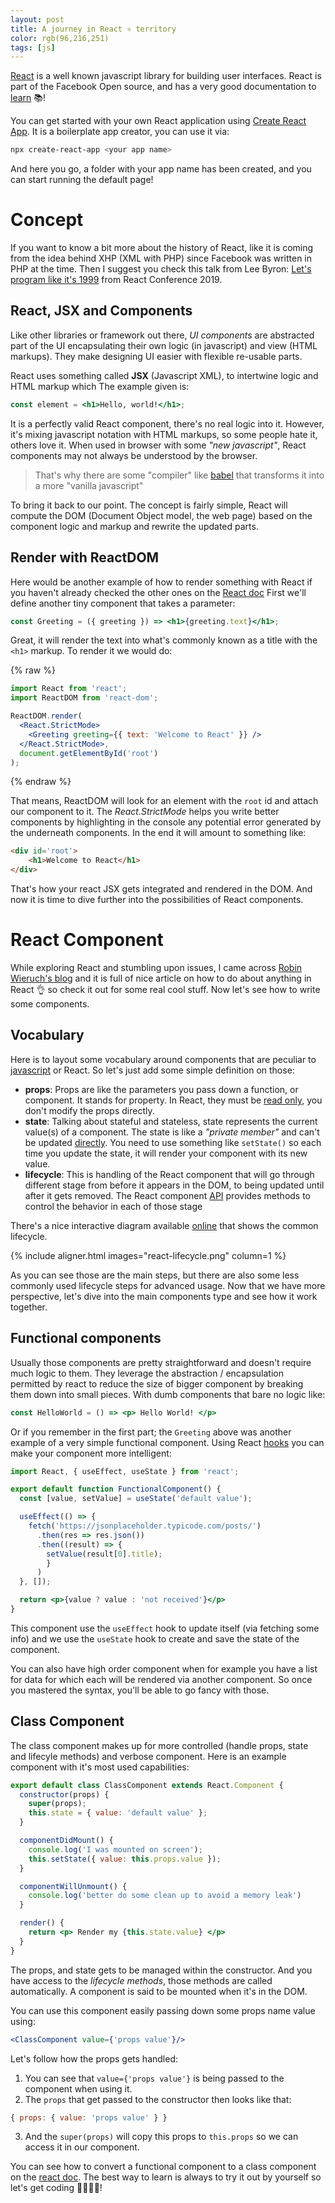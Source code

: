 ```yaml
---
layout: post
title: A journey in React ⚛ territory
color: rgb(96,216,251)
tags: [js]
---
```


[React](https://reactjs.org/) is a well known javascript library for building user interfaces.
React is part of the Facebook Open source, and has a very good documentation to [learn](https://reactjs.org/docs/introducing-jsx.html) 📚!

You can get started with your own React application using [Create React App](https://github.com/facebook/create-react-app).
It is a boilerplate app creator, you can use it via:

```bash
npx create-react-app <your app name>
```

And here you go, a folder with your app name has been created, and you can start running the default page!

# Concept

If you want to know a bit more about the history of React, like it is coming from the idea behind XHP (XML with PHP) 
since Facebook was written in PHP at the time. Then I suggest you check this talk from Lee Byron: 
[Let's program like it's 1999](https://www.youtube.com/watch?v=vG8WpLr6y_U) from React Conference 2019.

## React, JSX and Components

Like other libraries or framework out there, _UI components_ are abstracted part of the UI encapsulating their own logic
(in javascript) and view (HTML markups). They make designing UI easier with flexible re-usable parts.

React uses something called **JSX** (Javascript XML), to intertwine logic and HTML markup which
The example given is:

```jsx
const element = <h1>Hello, world!</h1>;
```

It is a perfectly valid React component, there's no real logic into it. 
However, it's mixing javascript notation with HTML markups, so some people hate it, others love it.
When used in browser with some _"new javascript"_, React components may not always be understood by the browser.

> That's why there are some "compiler" like [babel](https://babeljs.io/) that transforms it into a more "vanilla javascript"

To bring it back to our point.
The concept is fairly simple, React will compute the DOM (Document Object model, the web page) based on the component 
logic and markup and rewrite the updated parts.

## Render with ReactDOM

Here would be another example of how to render something with React if you haven't already checked the
other ones on the [React doc](https://reactjs.org/docs/rendering-elements.html)
First we'll define another tiny component that takes a parameter:

```jsx
const Greeting = ({ greeting }) => <h1>{greeting.text}</h1>;
```

Great, it will render the text into what's commonly known as a title with the `<h1>` markup.
To render it we would do:

{% raw %}
```jsx
import React from 'react';
import ReactDOM from 'react-dom';

ReactDOM.render(
  <React.StrictMode>
    <Greeting greeting={{ text: 'Welcome to React' }} />
  </React.StrictMode>,
  document.getElementById('root')
);
```
{% endraw %}

That means, ReactDOM will look for an element with the `root` id and attach our component to it.
The _React.StrictMode_ helps you write better components by highlighting in the console any potential error generated by the underneath components.
In the end it will amount to something like:

```html
<div id='root'>
    <h1>Welcome to React</h1>
</div>
```

That's how your react JSX gets integrated and rendered in the DOM. 
And now it is time to dive further into the possibilities of React components.

# React Component

While exploring React and stumbling upon issues, I came across [Robin Wieruch's blog](https://www.robinwieruch.de/react-component-types) 
and it is full of nice article on how to do about anything in React 👌 so check it out for some real cool stuff.
Now let's see how to write some components.

## Vocabulary

Here is to layout some vocabulary around components that are peculiar to [javascript](https://developer.mozilla.org/en-US/docs/Web/JavaScript/A_re-introduction_to_JavaScript) or React.
So let's just add some simple definition on those:

  - **props**: Props are like the parameters you pass down a function, or component. It stands for property.
  In React, they must be [read only](https://reactjs.org/docs/components-and-props.html#props-are-read-only), you don't modify the props directly.
  - **state**: Talking about stateful and stateless, state represents the current value(s) of a component. The state is like a _"private member"_ and can't be updated [directly](https://reactjs.org/docs/state-and-lifecycle.html#using-state-correctly).
  You need to use something like `setState()` so each time you update the state, it will render your component with its new value.
  - **lifecycle**: This is handling of the React component that will go through different stage from before it appears in the DOM, to being updated until after it gets removed.
  The React component [API](https://fr.reactjs.org/docs/react-component.html) provides methods to control the behavior in each of those stage

There's a nice interactive diagram available [online](https://projects.wojtekmaj.pl/react-lifecycle-methods-diagram/) that shows the common lifecycle.

{% include aligner.html images="react-lifecycle.png" column=1 %}

As you can see those are the main steps, but there are also some less commonly used lifecycle steps for advanced usage. 
Now that we have more perspective, let's dive into the main components type and see how it work together.

## Functional components

Usually those components are pretty straightforward and doesn't require much logic to them.
They leverage the abstraction / encapsulation permitted by react to reduce the size of bigger component by breaking them down into small pieces.
With dumb components that bare no logic like:

```jsx
const HelloWorld = () => <p> Hello World! </p>
```

Or if you remember in the first part; the `Greeting` above was another example of a very simple functional component.
Using React [hooks](https://reactjs.org/docs/hooks-rules.html#gatsby-focus-wrapper) you can make your component more intelligent:

```jsx
import React, { useEffect, useState } from 'react';

export default function FunctionalComponent() {
  const [value, setValue] = useState('default value');

  useEffect(() => {
    fetch('https://jsonplaceholder.typicode.com/posts/')
      .then(res => res.json())
      .then((result) => {
        setValue(result[0].title);
        }
      )
  }, []);

  return <p>{value ? value : 'not received'}</p>
}
```

This component use the `useEffect` hook to update itself (via fetching some info) and we use the `useState` hook to create and save the state of the component.

You can also have high order component when for example you have a list for data for which each will be rendered via another component.
So once you mastered the syntax, you'll be able to go fancy with those.


## Class Component

The class component makes up for more controlled (handle props, state and lifecyle methods) and verbose component.
Here is an example component with it's most used capabilities:


```jsx
export default class ClassComponent extends React.Component {
  constructor(props) {
    super(props); 
    this.state = { value: 'default value' };
  }

  componentDidMount() {
    console.log('I was mounted on screen');
    this.setState({ value: this.props.value });
  }

  componentWillUnmount() {
    console.log('better do some clean up to avoid a memory leak')
  }

  render() {
    return <p> Render my {this.state.value} </p>
  }
}
```

The props, and state gets to be managed within the constructor. And you have access to the _lifecycle methods_, those methods
are called automatically. A component is said to be mounted when it's in the DOM.

You can use this component easily passing down some props name value using:

```jsx
<ClassComponent value={'props value'}/>
```

Let's follow how the props gets handled:

  1. You can see that `value={'props value'}` is being passed to the component when using it.
  2. The `props` that get passed to the constructor then looks like that: 
  ```js
{ props: { value: 'props value' } }
  ``` 
  3. And the `super(props)` will copy this props to `this.props` so we can access it in our component.

You can see how to convert a functional component to a class component on the [react doc](https://reactjs.org/docs/state-and-lifecycle.html#converting-a-function-to-a-class).
The best way to learn is always to try it out by yourself so let's get coding 👩‍💻👨‍💻!
